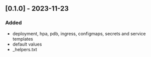 ## [0.1.0] - 2023-11-23

### Added

- deployment, hpa, pdb, ingress, configmaps, secrets and service templates
- default values
- _helpers.txt
